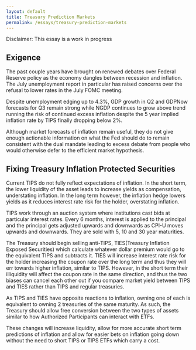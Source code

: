 ```yaml
---
layout: default
title: Treasury Prediction Markets
permalink: /essays/treasury-prediction-markets
---
```


Disclaimer: This essay is a work in progress

## Exigence

The past couple years have brought on renewed debates over Federal Reserve policy as the economy dangles between recession and inflation. The July unemployment report in particular has raised concerns over the refusal to lower rates in the July FOMC meeting.

Despite unemployment edging up to 4.3%, GDP growth in Q2 and GDPNow forecasts for Q3 remain strong while NGDP continues to grow above trend running the risk of continued excess inflation despite the 5 year implied inflation rate by TIPS finally dropping below 2%.

Although market forecasts of inflation remain useful, they do not give enough actionable information on what the Fed should do to remain consistent with the dual mandate leading to excess debate from people who would otherwise defer to the efficient market hypothesis.

## Fixing Treasury Inflation Protected Securities

Current TIPS do not fully reflect expectations of inflation. In the short term, the lower liquidity of the asset leads to increase yields as compensation, understating inflation. In the long term however, the inflation hedge lowers yields as it reduces interest rate risk for the holder, overstating inflation.

TIPS work through an auction system where institutions cast bids at particular interest rates. Every 6 months, interest is applied to the principal and the principal gets adjusted upwards and downwards as CPI-U moves upwards and downwards. They are sold with 5, 10 and 30 year maturities.

The Treasury should begin selling anti-TIPS, TIES(Treasury Inflation Exposed Securities) which calculate whatever dollar premium would go to the equivalent TIPS and subtracts it. TIES will increase interest rate risk for the holder increasing the coupon rate over the long term and thus they will err towards higher inflation, similar to TIPS. However, in the short term their illiquidity will affect the coupon rate in the same direction, and thus the two biases can cancel each other out if you compare market yield between TIPS and TIES rather than TIPS and regular treasuries.

As TIPS and TIES have opposite reactions to inflation, owning one of each is equivalent to owning 2 treasuries of the same maturity. As such, the Treasury should allow free conversion between the two types of assets similar to how Authorized Participants can interact with ETFs.

These changes will increase liquidity, allow for more accurate short term predictions of inflation and allow for easier bets on inflation going down without the need to short TIPS or TIPS ETFs which carry a cost.
